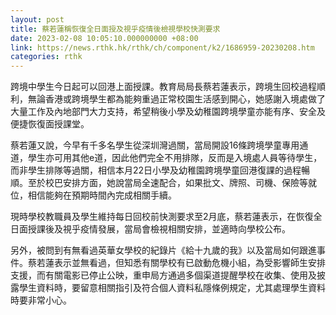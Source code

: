 ```yaml
---
layout: post
title: 蔡若蓮稱恢復全日面授及視乎疫情後檢視學校快測要求
date: 2023-02-08 10:05:10.000000000 +08:00
link: https://news.rthk.hk/rthk/ch/component/k2/1686959-20230208.htm
categories: rthk
---
```


跨境中學生今日起可以回港上面授課。教育局局長蔡若蓮表示，跨境生回校過程順利，無論香港或跨境學生都為能夠重過正常校園生活感到開心，她感謝入境處做了大量工作及內地部門大力支持，希望稍後小學及幼稚園跨境學童亦能有序、安全及便捷恢復面授課堂。

蔡若蓮又說，今早有千多名學生從深圳灣過關，當局開設16條跨境學童專用通道，學生亦可用其他e道，因此他們完全不用排隊，反而是入境處人員等待學生，而非學生排隊等過關，相信本月22日小學及幼稚園跨境學童回港復課的過程暢順。至於校巴安排方面，她說當局全速配合，如果批文、牌照、司機、保險等就位，相信能夠在預期時間內完成相關手續。

現時學校教職員及學生維持每日回校前快測要求至2月底，蔡若蓮表示，在恢復全日面授課後及視乎疫情發展，當局會檢視相關安排，並適時向學校公布。

另外，被問到有無看過英華女學校的紀錄片《給十九歲的我》以及當局如何跟進事件。蔡若蓮表示並無看過，但知悉有關學校有已啟動危機小組，為受影響師生安排支援，而有關電影已停止公映，重申局方通過多個渠道提醒學校在收集、使用及披露學生資料時，要留意相關指引及符合個人資料私隱條例規定，尤其處理學生資料時要非常小心。
